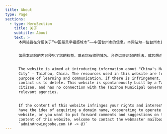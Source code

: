 ```yaml
---
title: About
type: Page
sections:
  - type: HeroSection
    title: 关于
    subtitle: About
    text: >
      本网站旨在介绍关于“中国最具幸福感城市”——中国台州市的信息。本网站为一位台州市民自发搭建，与台州市政府或有关单位无任何联系。本网站所用资源以学习交流为目的，如有侵权请联系我们删除。


      如果本网站的内容侵犯了您的权益，或者您有收购域名、合作运营网站的想法，或您想对本网站的内容提出意见和建议，欢迎与站长邮箱联络。站长邮箱：`admin#rowingbohe.com`（#换成@）


      The website is aimed at introducing information about "China's Happiest
      City" - Taizhou, China. The resources used in this website are for the
      purpose of learning and communication, if there is infringement, please
      contact us to delete. This website is spontaneously built by a Taizhou
      citizen, and has no connection with the Taizhou Municipal Government or
      relevant agencies.


      If the content of this website infringes your rights and interests, or you
      have the idea of acquiring a domain name, cooperating to operate the
      website, or you want to put forward comments and suggestions on the
      content of this website, welcome to contact the webmaster mailbox. Email:
      `admin#rowingbohe.com (# -> @)`
---
```

